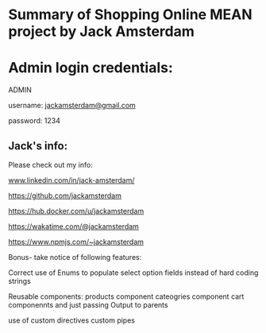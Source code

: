 # Summary of Shopping Online MEAN project by Jack Amsterdam

# Admin login credentials:

ADMIN

username: jackamsterdam@gmail.com

password: 1234

## Jack's info:

Please check out my info:

www.linkedin.com/in/jack-amsterdam/

https://github.com/jackamsterdam

https://hub.docker.com/u/jackamsterdam

https://wakatime.com/@jackamsterdam

https://www.npmjs.com/~jackamsterdam


Bonus- take notice of following features:

Correct use of Enums to populate select option fields instead of hard coding strings

Reusable components: products component cateogries component cart componennts and just passing Output to parents 

use of custom directives custom pipes
